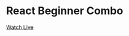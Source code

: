 # React Beginner Combo

<a href="https://react-combo-balwant-singh.herokuapp.com/react-combo">Watch Live</a>
